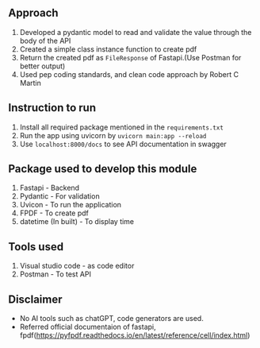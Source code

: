 ## Approach
1. Developed a pydantic model to read and validate the value through the body of the API
2. Created a simple class instance function to create pdf
3. Return the created pdf as `FileResponse` of Fastapi.(Use Postman for better output)
4. Used pep coding standards, and clean code approach by Robert C Martin

## Instruction to run
1. Install all required package mentioned in the `requirements.txt`
2. Run the app using uvicorn by `uvicorn main:app --reload`
3. Use `localhost:8000/docs` to see API documentation in swagger 

## Package used to develop this module
1. Fastapi -  Backend
2. Pydantic - For validation
3. Uvicon - To run the application
4. FPDF - To create pdf
5. datetime (In built) - To display time

## Tools used
1. Visual studio code - as code editor
2. Postman - To test API

## Disclaimer
- No AI tools such as chatGPT, code generators are used.
- Referred official documentaion of fastapi, fpdf(https://pyfpdf.readthedocs.io/en/latest/reference/cell/index.html)
